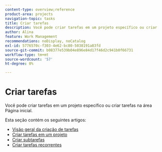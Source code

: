 ```yaml
---
content-type: overview;reference
product-area: projects
navigation-topic: tasks
title: Criar tarefas
description: Você pode criar tarefas em um projeto específico ou criar tarefas na área Página inicial.
author: Alina
feature: Work Management
recommendations: noDisplay, noCatalog
exl-id: 5776570c-f303-4e62-bc80-5038191a83fd
source-git-commit: b08377e539b04e896e84d17f46d2c941b0f66731
workflow-type: tm+mt
source-wordcount: '57'
ht-degree: 0%

---
```


# Criar tarefas

Você pode criar tarefas em um projeto específico ou criar tarefas na área Página inicial.

Esta seção contém os seguintes artigos:

* [Visão geral da criação de tarefas](../../../manage-work/tasks/create-tasks/create-tasks-overview.md)
* [Criar tarefas em um projeto](../../../manage-work/tasks/create-tasks/create-tasks-in-project.md)
* [Criar subtarefas](../../../manage-work/tasks/create-tasks/create-subtasks.md)
* [Criar tarefas recorrentes](../../../manage-work/tasks/create-tasks/create-recurring-tasks.md)
